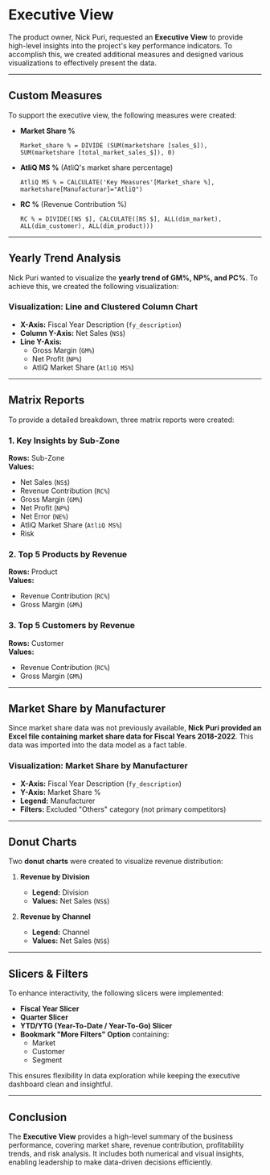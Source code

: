 # Executive View

The product owner, Nick Puri, requested an **Executive View** to provide high-level insights into the project's key performance indicators. To accomplish this, we created additional measures and designed various visualizations to effectively present the data.

---
## Custom Measures
To support the executive view, the following measures were created:

- **Market Share %**  
  ```DAX
  Market_share % = DIVIDE (SUM(marketshare [sales_$]), SUM(marketshare [total_market_sales_$]), 0)
  ```

- **AtliQ MS %** (AtliQ's market share percentage)  
  ```DAX
  AtliQ MS % = CALCULATE('Key Measures'[Market_share %], marketshare[Manufacturar]="AtliQ")
  ```

- **RC %** (Revenue Contribution %)  
  ```DAX
  RC % = DIVIDE([NS $], CALCULATE([NS $], ALL(dim_market), ALL(dim_customer), ALL(dim_product)))
  ```

---
## Yearly Trend Analysis
Nick Puri wanted to visualize the **yearly trend of GM%, NP%, and PC%**. To achieve this, we created the following visualization:

### **Visualization: Line and Clustered Column Chart**
- **X-Axis:** Fiscal Year Description (`fy_description`)
- **Column Y-Axis:** Net Sales (`NS$`)
- **Line Y-Axis:**
  - Gross Margin (`GM%`)
  - Net Profit (`NP%`)
  - AtliQ Market Share (`AtliQ MS%`)

---
## Matrix Reports
To provide a detailed breakdown, three matrix reports were created:

### **1. Key Insights by Sub-Zone**
**Rows:** Sub-Zone  
**Values:**
- Net Sales (`NS$`)
- Revenue Contribution (`RC%`)
- Gross Margin (`GM%`)
- Net Profit (`NP%`)
- Net Error (`NE%`)
- AtliQ Market Share (`AtliQ MS%`)
- Risk

### **2. Top 5 Products by Revenue**
**Rows:** Product  
**Values:**
- Revenue Contribution (`RC%`)
- Gross Margin (`GM%`)

### **3. Top 5 Customers by Revenue**
**Rows:** Customer  
**Values:**
- Revenue Contribution (`RC%`)
- Gross Margin (`GM%`)

---
## Market Share by Manufacturer
Since market share data was not previously available, **Nick Puri provided an Excel file containing market share data for Fiscal Years 2018-2022**. This data was imported into the data model as a fact table.

### **Visualization: Market Share by Manufacturer**
- **X-Axis:** Fiscal Year Description (`fy_description`)
- **Y-Axis:** Market Share %
- **Legend:** Manufacturer
- **Filters:** Excluded "Others" category (not primary competitors)

---
## Donut Charts
Two **donut charts** were created to visualize revenue distribution:

1. **Revenue by Division**
   - **Legend:** Division
   - **Values:** Net Sales (`NS$`)

2. **Revenue by Channel**
   - **Legend:** Channel
   - **Values:** Net Sales (`NS$`)

---
## Slicers & Filters
To enhance interactivity, the following slicers were implemented:

- **Fiscal Year Slicer**
- **Quarter Slicer**
- **YTD/YTG (Year-To-Date / Year-To-Go) Slicer**
- **Bookmark "More Filters" Option** containing:
  - Market
  - Customer
  - Segment

This ensures flexibility in data exploration while keeping the executive dashboard clean and insightful.

---
## Conclusion
The **Executive View** provides a high-level summary of the business performance, covering market share, revenue contribution, profitability trends, and risk analysis. It includes both numerical and visual insights, enabling leadership to make data-driven decisions efficiently.

